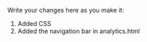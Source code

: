 Write your changes here as you make it:

1. Added CSS
2. Added the navigation bar in analytics.html
